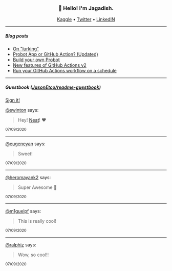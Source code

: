 <h3 align="center">👋 Hello! I'm Jagadish.</h3>

<p align="center">
  <a target="_blank" href="https://www.kaggle.com/jagadish13">Kaggle</a> •
  <a target="_blank" href="https://twitter.com/JagadishSiva">Twitter</a> •
  <a target="_blank" href="https://www.linkedin.com/in/jagadish-sivakumar/">LinkedIN</a>
</p>

---

##### Blog posts

<!--START_SECTION:posts-->
* [On &quot;lurking&quot;](https:&#x2F;&#x2F;jasonet.co&#x2F;posts&#x2F;on-lurking&#x2F;)
* [Probot App or GitHub Action? (Updated)](https:&#x2F;&#x2F;jasonet.co&#x2F;posts&#x2F;probot-app-or-github-action-v2&#x2F;)
* [Build your own Probot](https:&#x2F;&#x2F;jasonet.co&#x2F;posts&#x2F;build-your-own-probot&#x2F;)
* [New features of GitHub Actions v2](https:&#x2F;&#x2F;jasonet.co&#x2F;posts&#x2F;new-features-of-github-actions&#x2F;)
* [Run your GitHub Actions workflow on a schedule](https:&#x2F;&#x2F;jasonet.co&#x2F;posts&#x2F;scheduled-actions&#x2F;)
<!--END_SECTION:posts-->

---

##### Guestbook ([JasonEtco/readme-guestbook](https://github.com/JasonEtco/readme-guestbook))

<a href="https://readme-guestbook.now.sh">Sign it!</a>

<!--START_SECTION:guestbook-->
[@swinton](https://github.com/swinton) says:

> Hey! [Neat](https://youtu.be/dQw4w9WgXcQ)! ❤️

<sup>07/09/2020</sup>


---

[@eugeneyan](https://github.com/eugeneyan) says:

> Sweet!

<sup>07/09/2020</sup>


---

[@heromayank2](https://github.com/heromayank2) says:

> Super Awesome 📝


<sup>07/09/2020</sup>


---

[@m1guelpf](https://github.com/m1guelpf) says:

> This is really cool!

<sup>07/09/2020</sup>


---

[@ralphiz](https://github.com/ralphiz) says:

> Wow, so cool!!

<sup>07/09/2020</sup>

<!--END_SECTION:guestbook-->
<!--GUESTBOOK_LIST [{"name":"swinton","message":"Hey! [Neat](https://youtu.be/dQw4w9WgXcQ)! ❤️","date":"07/09/2020"},{"name":"eugeneyan","message":"Sweet!","date":"07/09/2020"},{"name":"heromayank2","message":"Super Awesome 📝\n","date":"07/09/2020"},{"name":"m1guelpf","message":"This is really cool!","date":"07/09/2020"},{"name":"ralphiz","message":"Wow, so cool!!","date":"07/09/2020"}]-->
